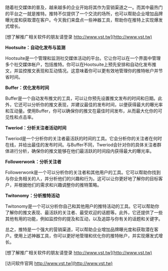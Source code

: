 随着社交媒体的普及，越来越多的企业开始将其作为营销渠道之一。而其中最热门的平台之一就是推特。推特不仅提供了一个交流的场所，也可以帮助企业增加品牌曝光度和获取潜在客户。今天我们来盘点一些神器工具，帮助你在推特上实现爆发式增长。

[想了解推广相关软件的朋友请登录 http://www.vst.tw](http://www.vst.tw)

**Hootsuite：自动化发布与监测**

Hootsuite是一个管理和监测社交媒体活动的平台。它让你可以在一个界面中管理多个社交媒体帐户，包括推特。你可以在Hootsuite上预先安排和自动化发布推文，并监控推文表现和互动情况。这意味着你可以更有效地管理你的推特帐户并节省时间。

**Buffer：优化发布时间**

Buffer是一个自动发布推文的工具，可以让你预先设置推文发布的时间和日期。此外，它还可以分析你的推文表现，并建议最佳的发布时间，以便获得最大的曝光率和互动量。使用Buffer，你可以确保你的推文在最佳时间发布，从而最大化你的可见性和点击率。

**Tweriod：分析关注者活动时间**

Tweriod是一个分析你的关注者最活跃的时间的工具。它会分析你的关注者在何时在线，并给出最佳的发布时间。与Buffer不同，Tweriod会针对你的具体关注者群体进行分析，确保你的推文能够在他们最活跃的时间段内获得最大的曝光率。

**Followerwonk：分析关注者**

Followerwonk是一个可以分析你的关注者和其他用户的工具。它可以帮助你找到与你业务相关的人，并分析他们的兴趣和行为。这可以让你更好地了解你的目标客户，并根据他们的需求和兴趣调整你的推特策略。

**Twitonomy：分析推特活动**

Twitonomy是一个可以分析你自己和其他用户的推特活动的工具。它可以帮助你了解你的推文表现、最活跃的关注者、最受欢迎的话题等。此外，它还提供了一些其他有用的功能，例如监控你的提及和互动，以及追踪与你有关的话题和关键字。

总之，推特是一个强大的营销渠道，可以帮助企业增加品牌曝光度和获取潜在客户。使用上述神器工具，你可以更好地管理和优化你的推特帐户，并实现爆发式增长。

[想了解推广相关软件的朋友请登录 http://www.vst.tw](http://www.vst.tw)


[访问软件官网 http://www.vst.tw](http://www.vst.tw)
